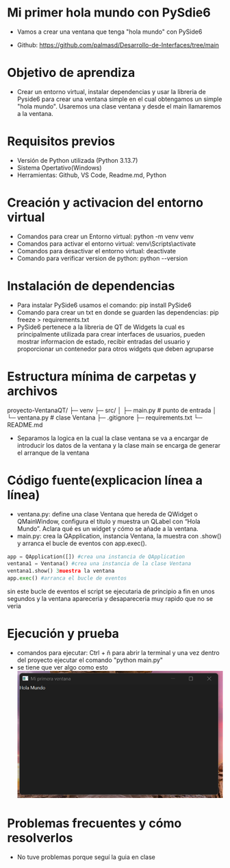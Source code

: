 # Mi primer hola mundo con PySdie6

- Vamos a crear una ventana que tenga "hola mundo" con PySide6

- Github: https://github.com/palmasd/Desarrollo-de-Interfaces/tree/main

# Objetivo de aprendiza

- Crear un entorno virtual, instalar dependencias y usar la libreria de Pyside6 para crear una ventana simple en el cual obtengamos un simple "hola mundo".
Usaremos una clase ventana y desde el main llamaremos a la ventana.

# Requisitos previos

- Versión de Python utilizada (Python 3.13.7)
- Sistema Opertativo(Windows)
- Herramientas: Github, VS Code, Readme.md, Python

# Creación y activacion del entorno virtual

- Comandos para crear un Entorno virtual: python -m venv venv
- Comandos para activar el entorno virtual: venv\Scripts\activate
- Comandos para desactivar el entorno virtual: deactivate
- Comando para verificar version de python: python --version

# Instalación de dependencias

- Para instalar PySide6 usamos el comando: pip install PySide6
- Comando para crear un txt en donde se guarden las dependencias: pip freeze > requirements.txt
- PySide6 pertenece a la libreria de QT de Widgets la cual es principalmente utilizada para crear interfaces de usuarios, pueden mostrar informacion de estado, recibir entradas del usuario y proporcionar un contenedor para otros widgets que deben agruparse

# Estructura mínima de carpetas y archivos 

proyecto-VentanaQT/
 ├─ venv
 ├─ src/
 │  ├─ main.py          # punto de entrada
 │  └─ ventana.py       # clase Ventana
 ├─ .gitignore
 ├─ requirements.txt
 └─ README.md

 - Separamos la logica en la cual la clase ventana se va a encargar de introducir los datos de la ventana y la clase main se encarga de generar el arranque de la ventana

 # Código fuente(explicacion línea a línea)

 - ventana.py: define una clase Ventana que hereda de QWidget o QMainWindow, configura el título y muestra un QLabel con “Hola Mundo”. Aclara qué es un widget y cómo se añade a la ventana.
 - main.py: crea la QApplication, instancia Ventana, la muestra con .show() y arranca el bucle de eventos con app.exec().

  ```python
 app = QApplication([]) #crea una instancia de QApplication
 ventana1 = Ventana() #crea una instancia de la clase Ventana
 ventana1.show() 3muestra la ventana
 app.exec() #arranca el bucle de eventos

```

sin este bucle de eventos el script se ejecutaria de principio a fin en unos segundos y la ventana apareceria y desapareceria muy rapido que no se veria


# Ejecución y prueba

- comandos para ejecutar: Ctrl + ñ para abrir la terminal y una vez dentro del proyecto ejecutar el comando "python main.py"
- se tiene que ver algo como esto ![alt text](image.png)

# Problemas frecuentes y cómo resolverlos

- No tuve problemas porque seguí la guia en clase 